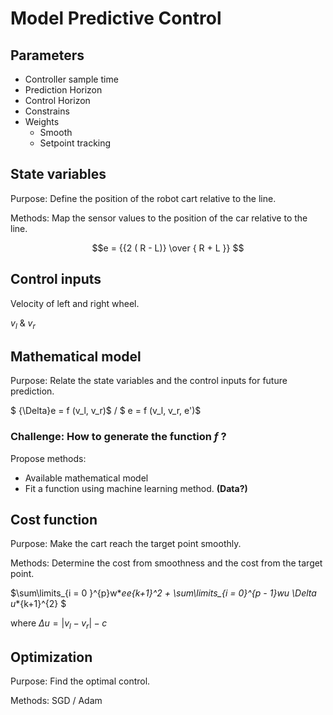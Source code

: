 # Model Predictive Control

## Parameters

- Controller sample time
- Prediction Horizon
- Control Horizon
- Constrains 
- Weights
  - Smooth
  - Setpoint tracking

## State variables 

Purpose: Define the position of the robot cart relative to the line.



Methods: Map the sensor values to the position of the car relative to the line.



$$e = {{2 ( R - L)} \over { R + L }} $$

## Control inputs

Velocity of left and right wheel.



$v_l$ & $v_r$

## Mathematical model

Purpose: Relate the state variables and the control inputs for future prediction.



$ {\Delta}e = f (v_l, v_r)$ / $ e = f (v_l, v_r, e')$



### Challenge: How to generate the function $f$ ?

Propose methods:

- Available mathematical model
- Fit a function using machine learning method. **(Data?)**

## Cost function

Purpose: Make the cart reach the target point smoothly.

Methods: Determine the cost from smoothness and the cost from the target point.

$\sum\limits_{i = 0 }^{p}w*_ee_*{k+1}^2 + \sum\limits_{i = 0}^{p - 1}w*_u \Delta u_*{k+1}^{2} $

where $\Delta u = \left|v_l - v_r\right| - c$

## Optimization

Purpose: Find the optimal control.

Methods: SGD / Adam
